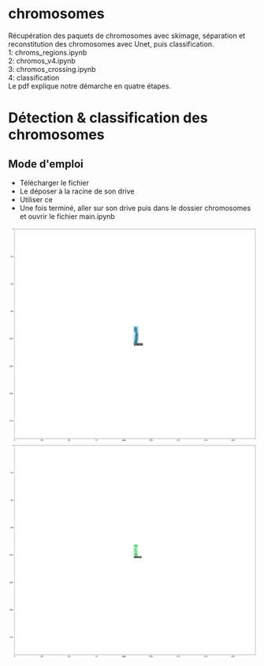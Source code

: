 # chromosomes
Récupération des paquets de chromosomes avec skimage, séparation et reconstitution des chromosomes avec Unet, puis classification.<br>
    1: chroms_regions.ipynb <br>
    2: chromos_v4.ipynb<br>
    3: chromos_crossing.ipynb<br>
    4: classification<br>
Le pdf explique notre démarche en quatre étapes. <br>

# Détection & classification des chromosomes

## Mode d'emploi

- Télécharger le fichier
- Le déposer à la racine de son drive 
- Utiliser ce 
- Une fois terminé, aller sur son drive puis dans le dossier chromosomes et ouvrir le fichier main.ipynb

![image](/images/result.png)
![image](/images/result2.png)
